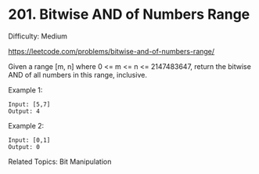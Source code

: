 # 201. Bitwise AND of Numbers Range

Difficulty: Medium

https://leetcode.com/problems/bitwise-and-of-numbers-range/

Given a range [m, n] where 0 <= m <= n <= 2147483647, return the bitwise AND of all numbers in this range, inclusive.

Example 1:
```
Input: [5,7]
Output: 4
```
Example 2:
```
Input: [0,1]
Output: 0
```

Related Topics: Bit Manipulation
